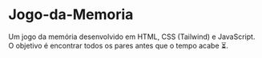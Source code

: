 # Jogo-da-Memoria
Um jogo da memória desenvolvido em HTML, CSS (Tailwind) e JavaScript.   O objetivo é encontrar todos os pares antes que o tempo acabe ⏳.
